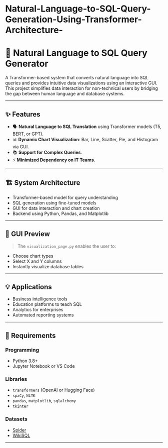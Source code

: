 # Natural-Language-to-SQL-Query-Generation-Using-Transformer-Architecture-
# 🧠 Natural Language to SQL Query Generator

A Transformer-based system that converts natural language into SQL queries and provides intuitive data visualizations using an interactive GUI. This project simplifies data interaction for non-technical users by bridging the gap between human language and database systems.

---

## ✨ Features

- 🗣️ **Natural Language to SQL Translation** using Transformer models (T5, BERT, or GPT).
- 📊 **Dynamic Chart Visualization**: Bar, Line, Scatter, Pie, and Histogram via GUI.
- 📚 **Support for Complex Queries**.
- ⚡ **Minimized Dependency on IT Teams**.

---

## 🏗️ System Architecture

- Transformer-based model for query understanding
- SQL generation using fine-tuned models
- GUI for data interaction and chart creation
- Backend using Python, Pandas, and Matplotlib

---

## 📸 GUI Preview

> The `visualization_page.py` enables the user to:
- Choose chart types
- Select X and Y columns
- Instantly visualize database tables

---

## 💡 Applications

- Business intelligence tools
- Education platforms to teach SQL
- Analytics for enterprises
- Automated reporting systems

---

## 🧰 Requirements

### Programming

- Python 3.8+
- Jupyter Notebook or VS Code

### Libraries

- `transformers` (OpenAI or Hugging Face)
- `spaCy`, `NLTK`
- `pandas`, `matplotlib`, `sqlalchemy`
- `tkinter`

### Datasets

- [Spider](https://yale-lily.github.io/spider)
- [WikiSQL](https://github.com/salesforce/WikiSQL)

---
